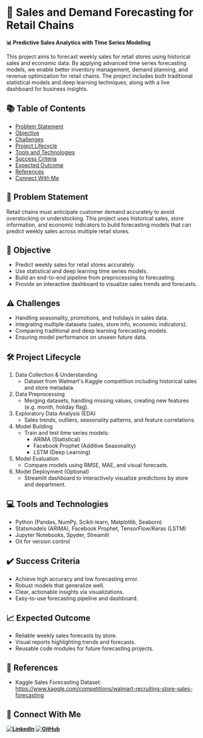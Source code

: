 # 🛒 Sales and Demand Forecasting for Retail Chains  
**📊 Predictive Sales Analytics with Time Series Modeling**

This project aims to forecast weekly sales for retail stores using historical sales and economic data. By applying advanced time series forecasting models, we enable better inventory management, demand planning, and revenue optimization for retail chains. The project includes both traditional statistical models and deep learning techniques, along with a live dashboard for business insights.

## 📚 Table of Contents
- [Problem Statement](#problem-statement)  
- [Objective](#objective)  
- [Challenges](#challenges)  
- [Project Lifecycle](#project-lifecycle)  
- [Tools and Technologies](#tools-and-technologies)  
- [Success Criteria](#success-criteria)  
- [Expected Outcome](#expected-outcome)   
- [References](#references)  
- [Connect With Me](#connect-with-me)

## 📌 Problem Statement
Retail chains must anticipate customer demand accurately to avoid overstocking or understocking. This project uses historical sales, store information, and economic indicators to build forecasting models that can predict weekly sales across multiple retail stores.

## 🎯 Objective
- Predict weekly sales for retail stores accurately.
- Use statistical and deep learning time series models.
- Build an end-to-end pipeline from preprocessing to forecasting.
- Provide an interactive dashboard to visualize sales trends and forecasts.

## ⚠️ Challenges
- Handling seasonality, promotions, and holidays in sales data.
- Integrating multiple datasets (sales, store info, economic indicators).
- Comparing traditional and deep learning forecasting models.
- Ensuring model performance on unseen future data.

## 🛠️ Project Lifecycle
1. Data Collection & Understanding
    - Dataset from Walmart's Kaggle competition including historical sales and store metadata.
2. Data Preprocessing
    - Merging datasets, handling missing values, creating new features (e.g. month, holiday flag).
3. Exploratory Data Analysis (EDA)
    - Sales trends, outliers, seasonality patterns, and feature correlations.
4. Model Building
    - Train and test time series models:
        - ARIMA (Statistical)
        - Facebook Prophet (Additive Seasonality)
        - LSTM (Deep Learning)
5. Model Evaluation
    - Compare models using RMSE, MAE, and visual forecasts.
6. Model Deployment (Optional)
    - Streamlit dashboard to interactively visualize predictions by store and department.

## 💻 Tools and Technologies
- Python (Pandas, NumPy, Scikit-learn, Matplotlib, Seaborn)
- Statsmodels (ARIMA), Facebook Prophet, TensorFlow/Keras (LSTM)
- Jupyter Notebooks, Spyder, Streamlit
- Git for version control

## ✔️ Success Criteria
- Achieve high accuracy and low forecasting error.
- Robust models that generalize well.
- Clear, actionable insights via visualizations.
- Easy-to-use forecasting pipeline and dashboard.

## 📈 Expected Outcome
- Reliable weekly sales forecasts by store.
- Visual reports highlighting trends and forecasts.
- Reusable code modules for future forecasting projects.

## 🔗 References
- Kaggle Sales Forecasting Dataset:
https://www.kaggle.com/competitions/walmart-recruiting-store-sales-forecasting

## 🤝 Connect With Me
**[![LinkedIn](https://img.shields.io/badge/LinkedIn-Prathamesh%20Jadhav-blue?logo=linkedin)](https://www.linkedin.com/in/prathamesh-jadhav-78b02523a/) [![GitHub](https://img.shields.io/badge/GitHub-Prathamesh%20Jadhav-2b3137?logo=github)](https://github.com/prathamesh693)**
